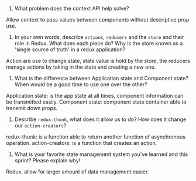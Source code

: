 1. What problem does the context API help solve?

Allow context to pass values between components without descriptive prop use. 

1. In your own words, describe `actions`, `reducers` and the `store` and their role in Redux. What does each piece do? Why is the store known as a 'single source of truth' in a redux application?

Action are use to change state, state value is hold by the store, the reducers manage actions by taking in the state and creating a new one.

1. What is the difference between Application state and Component state? When would be a good time to use one over the other?

Application state: is the app state at all times, component information can be transmitted easily. Component state: component state container able to transmit down props.

1. Describe `redux-thunk`, what does it allow us to do? How does it change our `action-creators`?

redux-thunk: is a function able to return another function of asynchronous operation. action-creators: is a function that creates an action.

1. What is your favorite state management system you've learned and this sprint? Please explain why!

Redux, allow for larger amount of data management easier. 

